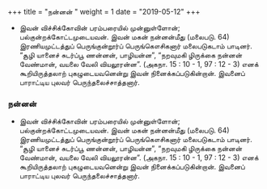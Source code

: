 ﻿+++
title = "நன்னன்  "
weight = 1
date = "2019-05-12"
+++


-  இவன் விச்சிக்கோவின் பரம்பரையில் முன்னுள்ளோன்; பல்குன்றக்கோட்டமுடையவன். இவன் மகன் நன்னன்மீது (மலைபடு. 64)  இரணியமுட்டத்துப் பெருங்குன்றூர்ப் பெருங்கௌசிகனார் மலைபடுகடாம் பாடினர். “சூழி யானைச் சுடர்ப்பூ ணன்னன், பாழியன்ன”, “நறவுமகி ழிருக்கை நன்னன் வேண்மான், வயலை வேலி வியலூரன்ன”. (அகநா. 15 : 10 - 1, 97 : 12 - 3)  எனக் கூறியிருத்தலாற் புகழுடையவனென்று இவன் நினைக்கப்படுகின்றான். இவனைப் பாராட்டிய புலவர் பெருந்தலைச்சாத்தனார். 
  
### நன்னன்  
-  இவன் விச்சிக்கோவின் பரம்பரையில் முன்னுள்ளோன்; பல்குன்றக்கோட்டமுடையவன். இவன் மகன் நன்னன்மீது (மலைபடு. 64)  இரணியமுட்டத்துப் பெருங்குன்றூர்ப் பெருங்கௌசிகனார் மலைபடுகடாம் பாடினர். “சூழி யானைச் சுடர்ப்பூ ணன்னன், பாழியன்ன”, “நறவுமகி ழிருக்கை நன்னன் வேண்மான், வயலை வேலி வியலூரன்ன”. (அகநா. 15 : 10 - 1, 97 : 12 - 3)  எனக் கூறியிருத்தலாற் புகழுடையவனென்று இவன் நினைக்கப்படுகின்றான். இவனைப் பாராட்டிய புலவர் பெருந்தலைச்சாத்தனார். 
